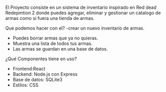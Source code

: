 

  El Proyecto consiste en un sistema de inventario inspirado en Red dead Redepmtion 2 donde puedes agregar, eliminar y gestionar un catalogo de armas como si fuera una tienda de armas.

Que podemos hacer con el?
-crear un nuevo inventario de armas.
- Puedes borrar armas que ya no quieras.
- Muestra una lista de todos tus armas.
- Las armas se guardan en una base de datos.

¿Qué Componentes tiene en uso?
- Frontend:React 
- Backend: Node.js con Express
- Base de datos: SQLite3 
- Estilos: CSS